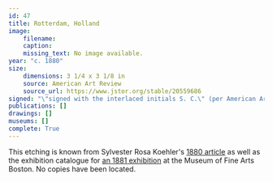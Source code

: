 ```yaml
---
id: 47
title: Rotterdam, Holland
image:
    filename: 
    caption: 
    missing_text: No image available.
year: "c. 1880"
size:
    dimensions: 3 1/4 x 3 1/8 in
    source: American Art Review
    source_url: https://www.jstor.org/stable/20559686
signed: "\"signed with the interlaced initials S. C.\" (per American Art Review)"
publications: []
drawings: []
museums: []
complete: True
---
```

This etching is known from Sylvester Rosa Koehler's [1880 article](https://www.jstor.org/stable/20559686) as well as the exhibition catalogue for [an 1881 exhibition](https://www.jstor.org/stable/20559686) at the Museum of Fine Arts Boston. No copies have been located.